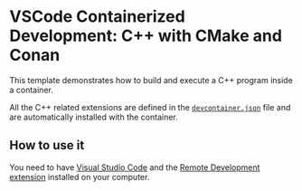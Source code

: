 # VSCode Containerized Development: C++ with CMake and Conan

This template demonstrates how to build and execute a C++ program inside a container.

All the C++ related extensions are defined in the [`devcontainer.json`](./.devcontainer/devcontainer.json) file and are automatically installed with the container.

## How to use it

You need to have [Visual Studio Code](https://code.visualstudio.com/) and the [Remote Development extension](https://marketplace.visualstudio.com/items?itemName=ms-vscode-remote.vscode-remote-extensionpack) installed on your computer.
